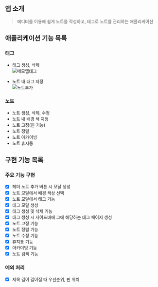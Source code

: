 ## 앱 소개

> 에디터를 이용해 쉽게 노트를 작성하고, 태그로 노트를 관리하는 애플리케이션

## 애플리케이션 기능 목록

### 태그

- 태그 생성, 삭제
  <br/>
  ![메모앱태그](https://github.com/naringst/note-app/assets/92130993/43c4a8d9-a1e2-4bdf-9b5d-d3c1bc36d84d)

- 노트 내 태그 지정
  <br/>
  ![노트추가](https://github.com/naringst/note-app/assets/92130993/06c611ba-3d46-4541-adc8-430a09cb5125)

  

### 노트

- 노트 생성, 삭제, 수정
- 노트 내 배경 색 지정
- 노트 고정(핀 기능)
- 노트 정렬
- 노트 아카이빙
- 노트 휴지통

## 구현 기능 목록

### 주요 기능 구현

- [x] 헤더 노트 추가 버튼 시 모달 생성
- [x] 노트 모달에서 배경 색상 선택
- [x] 노트 모달에서 태그 기능
- [x] 태그 모달 생성
- [x] 태그 생성 및 삭제 기능
- [x] 태그 생성 시 사이드바에 그에 해당하는 태그 페이지 생성
- [x] 노트 고정 기능
- [x] 노트 정렬 기능
- [x] 노트 수정 기능
- [x] 휴지통 기능
- [x] 아카이빙 기능
- [x] 노트 검색 기능

### 예외 처리

- [x] 제목 길이 길어질 때 우선순위, 핀 위치
